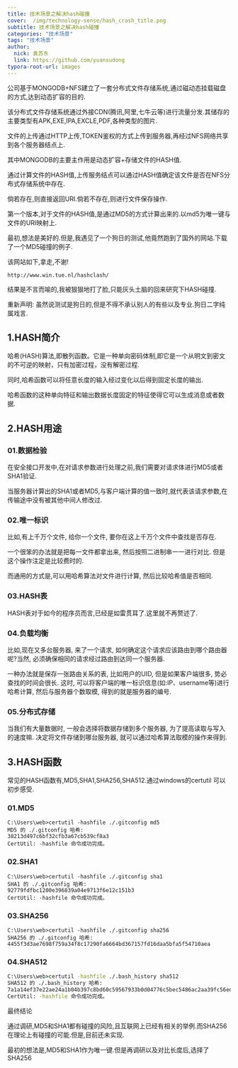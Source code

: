 ```yaml
---
title: 技术场景之解决hash碰撞
cover:  /img/technology-sense/hash_crash_title.png
subtitle: 技术场景之解决hash碰撞
categories: "技术场景"
tags: "技术场景"
author:
  nick: 袁苏东
  link: https://github.com/yuansudong
typora-root-url: images
---
```


公司基于MONGODB+NFS建立了一套分布式文件存储系统,通过磁动态挂载磁盘的方式,达到动态扩容的目的.



该分布式文件存储系统通过外接CDN(腾讯,阿里,七牛云等)进行流量分发.其储存的主要类型有APK,EXE,IPA,EXCLE,PDF,各种类型的图片.



文件的上传通过HTTP上传,TOKEN鉴权的方式上传到服务器,再经过NFS网络共享到各个服务器结点上.



其中MONGODB的主要主作用是动态扩容+存储文件的HASH值.



通过计算文件的HASH值,上传服务结点可以通过HASH值确定该文件是否在NFS分布式存储系统中存在.



倘若存在,则直接返回URI.倘若不存在,则进行文件保存操作.



第一个版本,对于文件的HASH值,是通过MD5的方式计算出来的.以md5为唯一键与文件的URI映射上.



最初,想法是美好的.但是,我遇见了一个狗日的测试,他竟然跑到了国外的网站.下载了一个MD5碰撞的例子.



该网站如下,拿走,不谢!



```
http://www.win.tue.nl/hashclash/
```



结果是不言而喻的,我被狠狠地打了脸,只能灰头土脑的回来研究下HASH碰撞.



重新声明: 虽然说测试是狗日的,但是不得不承认别人的有些以及专业.狗日二字纯属戏言.



## 1.HASH简介



哈希(HASH)算法,即散列函数。它是一种单向密码体制,即它是一个从明文到密文的不可逆的映射，只有加密过程，没有解密过程.



同时,哈希函数可以将任意长度的输入经过变化以后得到固定长度的输出.



哈希函数的这种单向特征和输出数据长度固定的特征使得它可以生成消息或者数据.



## 2.HASH用途



### 01.数据检验



在安全接口开发中,在对请求参数进行处理之前,我们需要对请求体进行MD5或者SHA1验证.



当服务器计算出的SHA1或者MD5,与客户端计算的值一致时,就代表该请求参数,在传输途中没有被其他中间人修改过.



### 02.唯一标识



比如,有上千万个文件, 给你一个文件, 要你在这上千万个文件中查找是否存在.



一个很笨的办法就是把每一文件都拿出来, 然后按照二进制串一一进行对比. 但是这个操作注定是比较费时的.



而通用的方式是,可以用哈希算法对文件进行计算, 然后比较哈希值是否相同. 



### 03.HASH表



HASH表对于如今的程序员而言,已经是如雷贯耳了.这里就不再赘述了.



### 04.负载均衡



比如,现在又多台服务器, 来了一个请求, 如何确定这个请求应该路由到哪个路由器呢?当然, 必须确保相同的请求经过路由到达同一个服务器. 



一种办法就是保存一张路由关系的表, 比如用户的UID, 但是如果客户端很多, 势必查找的时间会很长. 这时, 可以将客户端的唯一标识信息(如:IP、username等)进行哈希计算, 然后与服务器个数取模, 得到的就是服务器的编号.



### 05.分布式存储



当我们有大量数据时, 一般会选择将数据存储到多个服务器, 为了提高读取与写入的速度嘛. 决定将文件存储到哪台服务器, 就可以通过哈希算法取模的操作来得到.



## 3.HASH函数



常见的HASH函数有,MD5,SHA1,SHA256,SHA512.通过windows的certutil 可以初步感受.



### 01.MD5



```
C:\Users\web>certutil -hashfile ./.gitconfig md5
MD5 的 ./.gitconfig 哈希:
38213d497c6bf32cfb3a67cb539cf8a3
CertUtil: -hashfile 命令成功完成。
```



### 02.SHA1



```
C:\Users\web>certutil -hashfile ./.gitconfig sha1
SHA1 的 ./.gitconfig 哈希:
92779fdfbc1200e396839a04e9713f6e12c151b3
CertUtil: -hashfile 命令成功完成。
```



### 03.SHA256



```
C:\Users\web>certutil -hashfile ./.gitconfig sha256
SHA256 的 ./.gitconfig 哈希:
4455f3d3ae7698f759a34f8c17290fa6664bd367157fd16daa5bfa5f54710aea
```



### 04.SHA512



```cmd
C:\Users\web>certutil -hashfile ./.bash_history sha512
SHA512 的 ./.bash_history 哈希:
7a1a14ef37e22ae24a1b04b397c8bd60c59567933b0d04776c5bec5486ac2aa39fc56eda5d6e2e5c52bd3484a3fdd51ec29accfe5dde3071f0cacc43eff2b159
CertUtil: -hashfile 命令成功完成。
```



 最终结论



通过调研,MD5和SHA1都有碰撞的风险,且互联网上已经有相关的举例.而SHA256在理论上有碰撞的可能.但是,目前还未实现.



最初的想法是,MD5和SHA1作为唯一键.但是再调研以及对比长度后,选择了SHA256
